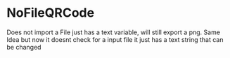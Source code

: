 # NoFileQRCode
Does not import a File just has a text variable, will still export a png. 
Same Idea but now it doesnt check for a input file it just has a text string that can be changed
